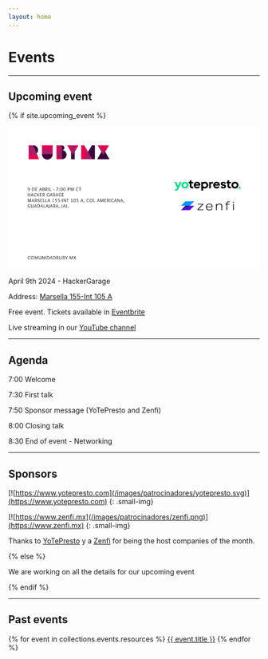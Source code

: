 ```yaml
---
layout: home
---
```


# Events

---

## Upcoming event

{% if site.upcoming_event %}

![](/images/eventos/abril_2024/primer_anuncio.png)

April 9th 2024 - HackerGarage

Address: [Marsella 155-Int 105 A](https://maps.app.goo.gl/Hbtxg3R1a9sKBp6g9)

Free event. Tickets available in [Eventbrite](https://www.eventbrite.com.mx/e/comunidad-ruby-mx-sesion-abril-2024-tickets-862524523067)

Live streaming in our [YouTube channel](https://www.youtube.com/watch?v=WZJAbiZ0j5w)

---

## Agenda

7:00 Welcome

7:30 First talk

7:50 Sponsor message (YoTePresto and Zenfi)

8:00 Closing talk

8:30 End of event - Networking

---

<!-- ## About our speakers -->

<!-- *Don Chambitas* -->

<!-- Senior in tech recruitment and daily life learner. Since 2020, he has run a small talent agency in which we present developer profiles to tech companies, mostly from the USA. He has learned the type of profile that Americans like and vice versa, he has the idea of what mexa-developers are looking for in a good job. Last year he started a podcast to which I upload a biweekly episode, you can find it on YouTube and Spotify as Chambeología -->

<!-- *Jaime González Banda* -->

<!-- Backend engineer at Placeit by Envato started with Ruby and Rails in 2015, and it has been his daily bread ever since. He has worked in various industries such as education, fintech, and neuromarketing. -->

## Sponsors

[![https://www.yotepresto.com](/images/patrocinadores/yotepresto.svg)](https://www.yotepresto.com)
{: .small-img}

[![https://www.zenfi.mx](/images/patrocinadores/zenfi.png)](https://www.zenfi.mx)
{: .small-img}

Thanks to [YoTePresto](https://www.yotepresto.com) y a [Zenfi](https://www.zenfi.mx) for being the host companies of the month.

{% else %}

We are working on all the details for our upcoming event

{% endif %}

---

## Past events

{% for event in collections.events.resources %}
 <a href="{{ event.relative_url }}">{{ event.title }}</a>
{% endfor %}

